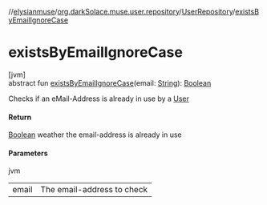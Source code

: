 //[elysianmuse](../../../index.md)/[org.darkSolace.muse.user.repository](../index.md)/[UserRepository](index.md)/[existsByEmailIgnoreCase](exists-by-email-ignore-case.md)

# existsByEmailIgnoreCase

[jvm]\
abstract fun [existsByEmailIgnoreCase](exists-by-email-ignore-case.md)(email: [String](https://kotlinlang.org/api/latest/jvm/stdlib/kotlin/-string/index.html)): [Boolean](https://kotlinlang.org/api/latest/jvm/stdlib/kotlin/-boolean/index.html)

Checks if an eMail-Address is already in use by a [User](../../org.darkSolace.muse.user.model/-user/index.md)

#### Return

[Boolean](https://kotlinlang.org/api/latest/jvm/stdlib/kotlin/-boolean/index.html) weather the email-address is already in use

#### Parameters

jvm

| | |
|---|---|
| email | The email-address to check |
